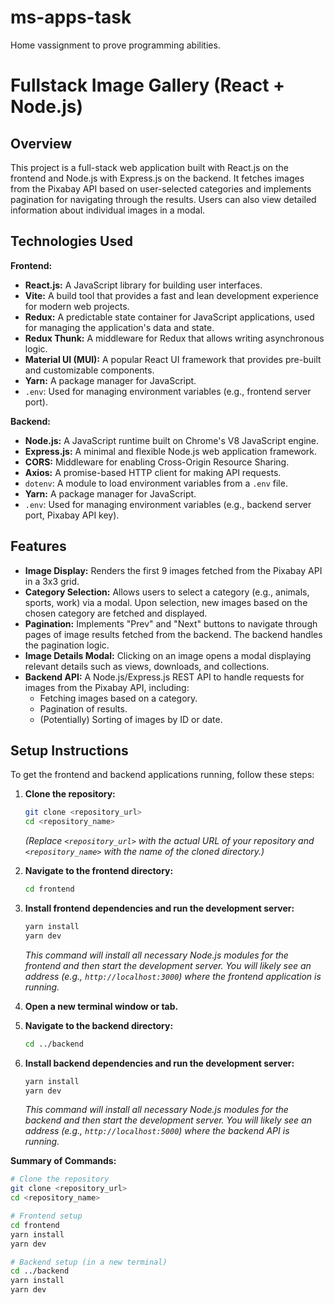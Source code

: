 # ms-apps-task
Home vassignment to prove programming abilities.

# Fullstack Image Gallery (React + Node.js)

## Overview

This project is a full-stack web application built with React.js on the frontend and Node.js with Express.js on the backend. It fetches images from the Pixabay API based on user-selected categories and implements pagination for navigating through the results. Users can also view detailed information about individual images in a modal.

## Technologies Used

**Frontend:**

* **React.js:** A JavaScript library for building user interfaces.
* **Vite:** A build tool that provides a fast and lean development experience for modern web projects.
* **Redux:** A predictable state container for JavaScript applications, used for managing the application's data and state.
* **Redux Thunk:** A middleware for Redux that allows writing asynchronous logic.
* **Material UI (MUI):** A popular React UI framework that provides pre-built and customizable components.
* **Yarn:** A package manager for JavaScript.
* `.env`: Used for managing environment variables (e.g., frontend server port).

**Backend:**

* **Node.js:** A JavaScript runtime built on Chrome's V8 JavaScript engine.
* **Express.js:** A minimal and flexible Node.js web application framework.
* **CORS:** Middleware for enabling Cross-Origin Resource Sharing.
* **Axios:** A promise-based HTTP client for making API requests.
* `dotenv`: A module to load environment variables from a `.env` file.
* **Yarn:** A package manager for JavaScript.
* `.env`: Used for managing environment variables (e.g., backend server port, Pixabay API key).

## Features

* **Image Display:** Renders the first 9 images fetched from the Pixabay API in a 3x3 grid.
* **Category Selection:** Allows users to select a category (e.g., animals, sports, work) via a modal. Upon selection, new images based on the chosen category are fetched and displayed.
* **Pagination:** Implements "Prev" and "Next" buttons to navigate through pages of image results fetched from the backend. The backend handles the pagination logic.
* **Image Details Modal:** Clicking on an image opens a modal displaying relevant details such as views, downloads, and collections.
* **Backend API:** A Node.js/Express.js REST API to handle requests for images from the Pixabay API, including:
    * Fetching images based on a category.
    * Pagination of results.
    * (Potentially) Sorting of images by ID or date.

## Setup Instructions

To get the frontend and backend applications running, follow these steps:

1.  **Clone the repository:**
    ```bash
    git clone <repository_url>
    cd <repository_name>
    ```
    *(Replace `<repository_url>` with the actual URL of your repository and `<repository_name>` with the name of the cloned directory.)*

2.  **Navigate to the frontend directory:**
    ```bash
    cd frontend
    ```

3.  **Install frontend dependencies and run the development server:**
    ```bash
    yarn install
    yarn dev
    ```
    *This command will install all necessary Node.js modules for the frontend and then start the development server. You will likely see an address (e.g., `http://localhost:3000`) where the frontend application is running.*

4.  **Open a new terminal window or tab.**

5.  **Navigate to the backend directory:**
    ```bash
    cd ../backend
    ```

6.  **Install backend dependencies and run the development server:**
    ```bash
    yarn install
    yarn dev
    ```
    *This command will install all necessary Node.js modules for the backend and then start the development server. You will likely see an address (e.g., `http://localhost:5000`) where the backend API is running.*

**Summary of Commands:**

```bash
# Clone the repository
git clone <repository_url>
cd <repository_name>

# Frontend setup
cd frontend
yarn install
yarn dev

# Backend setup (in a new terminal)
cd ../backend
yarn install
yarn dev

